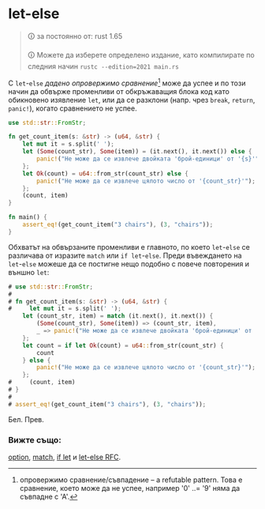 # let-else


> 🛈 за постоянно от: rust 1.65
>
> 🛈 Можете да изберете определено издание, като компилирате по следния начин
> `rustc --edition=2021 main.rs`


С `let`-`else` *дадено опровержимо сравнение*[^refutable] може да успее и по
този начин да обвърже променливи от обкръжаващия блока код като обикновено
изявление `let`, или да се разклони (напр. чрез `break`, `return`, `panic!`),
когато сравнението не успее.

```rust
use std::str::FromStr;

fn get_count_item(s: &str) -> (u64, &str) {
    let mut it = s.split(' ');
    let (Some(count_str), Some(item)) = (it.next(), it.next()) else {
        panic!("Не може да се извлече двойката 'брой-единици' от '{s}'");
    };
    let Ok(count) = u64::from_str(count_str) else {
        panic!("Не може да се извлече цялото число от '{count_str}'");
    };
    (count, item)
}

fn main() {
    assert_eq!(get_count_item("3 chairs"), (3, "chairs"));
}
```
Обхватът на обвързаните променливи е главното, по което `let`-`else` се
различава от изразите `match` или `if let`-`else`. Преди въвеждането на
`let`-`else` можеше да се постигне нещо подобно с повече повторения и външно
`let`:

```rust
# use std::str::FromStr;
# 
# fn get_count_item(s: &str) -> (u64, &str) {
#     let mut it = s.split(' ');
    let (count_str, item) = match (it.next(), it.next()) {
        (Some(count_str), Some(item)) => (count_str, item),
        _ => panic!("Не може да се извлече двойката 'брой-единици' от '{s}'"),
    };
    let count = if let Ok(count) = u64::from_str(count_str) {
        count
    } else {
        panic!("Не може да се извлече цялото число от '{count_str}'");
    };
#     (count, item)
# }
# 
# assert_eq!(get_count_item("3 chairs"), (3, "chairs"));
```
Бел. Прев.

[^refutable]: опровержимо сравнение/съвпадение – a refutable pattern. Това е сравнение,
  което може да не успее, например  '0' ..= '9' няма да съвпадне с 'А'.

### Вижте също:

[option][option], [match][match], [if let][if_let] и [let-else RFC][let_else_rfc].


[match]: ./match.md
[if_let]: ./if_let.md
[let_else_rfc]: https://rust-lang.github.io/rfcs/3137-let-else.html
[option]: ../std/option.md
